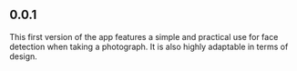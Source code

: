 ## 0.0.1

This first version of the app features a simple and practical use for face detection when taking a photograph. It is also highly adaptable in terms of design.
